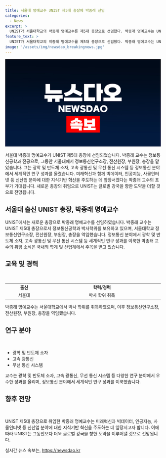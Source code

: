 ```yaml
---
title: 서울대 명예교수 UNIST 제5대 총장에 박종래 선임
categories:
  - News
excerpt: >
  UNIST가 서울대학교의 박종래 명예교수를 제5대 총장으로 선임했다. 박종래 명예교수는 UNIST의 발전에 기여하고자 희망했으며, 그는 학생들과 교수진들에게 큰 영감과 자부심을 줄 것으로 기대된다. UNIST는 박종래 명예교수를 통해 글로벌한 연구와 혁신적인 교육의 발전을 이루고자 한다.
feature_text: >
  UNIST가 서울대학교의 박종래 명예교수를 제5대 총장으로 선임했다. 박종래 명예교수는 UNIST의 발전에 기여하고자 희망했으며, 그는 학생들과 교수진들에게 큰 영감과 자부심을 줄 것으로 기대된다. UNIST는 박종래 명예교수를 통해 글로벌한 연구와 혁신적인 교육의 발전을 이루고자 한다.
image: '/assets/img/newsdao_breakingnews.jpg'
---
```


<p><img src="/assets/img/newsdao_breakingnews.jpg" alt="pcversion 속보" /></p>

<p data-ke-size="size16">서울대 박종래 명예교수가 UNIST 제5대 총장에 선임되었습니다. 박종래 교수는 정보통신공학과 전공으로, 그동안 서울대에서 정보통신연구소장, 전산원장, 부원장, 총장을 맡았습니다. 그는 광학 및 반도체 소자, 고속 광통신 및 무선 통신 시스템 등 정보통신 분야에서 세계적인 연구 성과를 올렸습니다. 미래혁신과 함께 빅데이터, 인공지능, 사물인터넷 등 신산업 분야에 대한 지식기반 혁신을 주도하는 데 앞장서겠다는 박종래 교수의 포부가 기대됩니다. 새로운 총장의 취임으로 UNIST는 글로벌 강국을 향한 도약을 더할 것으로 전망됩니다.</p>

<h2 data-ke-size="size26">서울대 출신 UNIST 총장, 박종래 명예교수</h2>

<p data-ke-size="size16">UNIST에서는 새로운 총장으로 박종래 명예교수를 선임하였습니다. 박종래 교수는 UNIST 제5대 총장으로서 정보통신공학과 박사학위를 보유하고 있으며, 서울대학교 정보통신연구소장, 전산원장, 부원장, 총장을 역임했습니다. 정보통신 분야에서 광학 및 반도체 소자, 고속 광통신 및 무선 통신 시스템 등 세계적인 연구 성과를 이룩한 박종래 교수의 취임 소식은 국내외 학계 및 산업계에서 주목을 받고 있습니다.</p>

<h2 data-ke-size="size26">교육 및 경력</h2>

<p data-ke-size="size16">&nbsp;</p>

<table>
  <tbody>
    <tr>
      <td style="text-align: center; width: 135px; height: 17px;"><b>출신</b></td>
      <td style="text-align: center; width: 465px;"><b>학력/경력</b></td>
    </tr>
    <tr>
      <td style="text-align: center; height: 17px;">서울대</td>
      <td style="text-align: center; height: 17px;">박사 학위 취득</td>
    </tr>
  </tbody>
</table>

<p data-ke-size="size16">박종래 명예교수는 서울대학교에서 박사 학위를 취득하였으며, 이후 정보통신연구소장, 전산원장, 부원장, 총장을 역임했습니다.</p>

<h2 data-ke-size="size26">연구 분야</h2>

<p data-ke-size="size16">&nbsp;</p>

<ul>
  <li>광학 및 반도체 소자</li>
  <li>고속 광통신</li>
  <li>무선 통신 시스템</li>
</ul>

<p data-ke-size="size16">교수는 광학 및 반도체 소자, 고속 광통신, 무선 통신 시스템 등 다양한 연구 분야에서 우수한 성과를 올리며, 정보통신 분야에서 세계적인 연구 성과를 이룩했습니다.</p>

<h2 data-ke-size="size26">향후 전망</h2>

<p data-ke-size="size16">&nbsp;</p>

<p data-ke-size="size16">UNIST 제5대 총장으로 취임한 박종래 명예교수는 미래혁신과 빅데이터, 인공지능, 사물인터넷 등 신산업 분야에 대한 지식기반 혁신을 주도하는 데 앞장서고자 합니다. 이에 따라 UNIST는 그동안보다 더욱 글로벌 강국을 향한 도약을 이루어낼 것으로 전망됩니다.</p>
실시간 뉴스 속보는, <a href="https://newsdao.kr" rel="dofollow">https://newsdao.kr</a>


